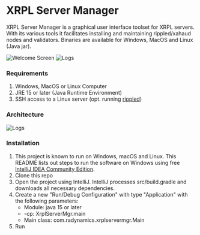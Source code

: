 # XRPL Server Manager
XRPL Server Manager is a graphical user interface toolset for XRPL servers. With its various tools it facilitates installing and maintaining rippled/xahaud nodes and validators. Binaries are available for Windows, MacOS and Linux (Java jar).

![Welcome Screen](https://www.radynamics.com/xrplservermgr/github_welcome.png)
![Logs](https://www.radynamics.com/xrplservermgr/github_logs.png)

### Requirements
1. Windows, MacOS or Linux Computer
2. JRE 15 or later (Java Runtime Environment)
3. SSH access to a Linux server (opt. running [rippled](https://xrpl.org/docs/infrastructure/installation/))

### Architecture
![Logs](https://www.radynamics.com/xrplservermgr/github_architecture.png)

### Installation
1. This project is known to run on Windows, macOS and Linux. This README lists out steps to run the software on Windows using free [IntelliJ IDEA Community Edition](https://www.jetbrains.com/idea/download).
2. Clone this repo
3. Open the project using IntelliJ. IntelliJ processes src/build.gradle and downloads all necessary dependencies.
4. Create a new "Run/Debug Configuration" with type "Application" with the following parameters:
    * Module: java 15 or later
    * -cp: XrplServerMgr.main
    * Main class: com.radynamics.xrplservermgr.Main
5. Run

